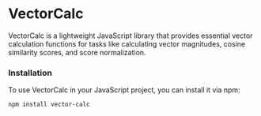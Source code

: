 # VectorCalc 
VectorCalc is a lightweight JavaScript library that provides essential vector calculation functions for tasks like calculating vector magnitudes, cosine similarity scores, and score normalization.

### Installation

To use VectorCalc in your JavaScript project, you can install it via npm:

```bash
npm install vector-calc
```